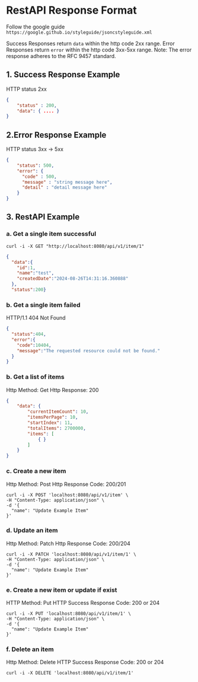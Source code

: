 # RestAPI Response Format

Follow the google guide ```https://google.github.io/styleguide/jsoncstyleguide.xml```

Success Responses return `data` within the  http code 2xx range.
Error Responses return `error` within the http code 3xx-5xx range.
Note: The error response adheres to the RFC 9457 standard.

## 1. Success Response Example
HTTP status 2xx
```json
{   
    "status" : 200,
    "data": { .... }
}
```

## 2.Error Response Example
HTTP status 3xx -> 5xx
```json
{
    "status": 500,
    "error": {
      "code" : 500,
      "message" : "string message here",
      "detail" : "detail message here"
    }
}
```
## 3. RestAPI Example
### a. Get a single item successful
```shell
curl -i -X GET "http://localhost:8080/api/v1/item/1"
```
```json
{
  "data":{
    "id":1,
    "name":"test",
    "createdDate":"2024-08-26T14:31:16.360888"
  },
  "status":200}
```
### b. Get a single item failed

HTTP/1.1 404 Not Found
```json
{
  "status":404,
  "error":{
    "code":10404,
    "message":"The requested resource could not be found."
  }
}
```

### b. Get a list of items
Http Method: Get
Http Response: 200
```json
{
    "data": { 
        "currentItemCount": 10,
        "itemsPerPage": 10,
        "startIndex": 11,
        "totalItems": 2700000, 
        "items": [
            { } 
        ]
    }
}
```

### c. Create a new item
Http Method: Post
Http Response Code: 200/201

```shell
curl -i -X POST 'localhost:8080/api/v1/item' \
-H "Content-Type: application/json" \
-d '{  
  "name": "Update Example Item"  
}'
```

### d. Update an item

Http Method: Patch
Http Response Code: 200/204

```shell
curl -i -X PATCH 'localhost:8080/api/v1/item/1' \
-H "Content-Type: application/json" \
-d '{  
  "name": "Update Example Item"  
}'
```


### e. Create a new item or update if exist
HTTP Method: Put
HTTP Success Response Code: 200 or 204


```shell
curl -i -X PUT 'localhost:8080/api/v1/item/1' \
-H "Content-Type: application/json" \
-d '{  
  "name": "Update Example Item"  
}'
```

### f. Delete an item
Http Method: Delete
HTTP Success Response Code: 200 or 204

```shell
curl -i -X DELETE 'localhost:8080/api/v1/item/1'
```
